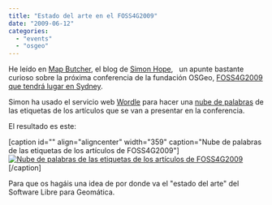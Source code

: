 ```yaml
---
title: "Estado del arte en el FOSS4G2009"
date: "2009-06-12"
categories: 
  - "events"
  - "osgeo"
---
```


He leído en [Map Butcher](http://mapbutcher.com/blog/), el blog de [Simon Hope](http://www.linkedin.com/in/mapbutcher),   un apunte bastante curioso sobre la próxima conferencia de la fundación OSGeo, [FOSS4G2009 que tendrá lugar en Sydney](http://2009.foss4g.org/).

Simon ha usado el servicio web [Wordle](http://www.wordle.net/) para hacer una [nube de palabras](http://geomaticblog.wordpress.com/2008/07/31/2008-07-31-python_nubes_etiquetas_y_geoinformatics/) de las etiquetas de los artículos que se van a presentar en la conferencia.

El resultado es este:

\[caption id="" align="aligncenter" width="359" caption="Nube de palabras de las etiquetas de los artículos de FOSS4G2009"\][![Nube de palabras de las etiquetas de los artículos de FOSS4G2009](images/presentationtagwordle1.png "Nube de palabras de las presentaciones de FOSS4G2009")](http://mapbutcher.com/blog/?p=167)\[/caption\]

Para que os hagáis una idea de por donde va el "estado del arte" del Software Libre para Geomática.
